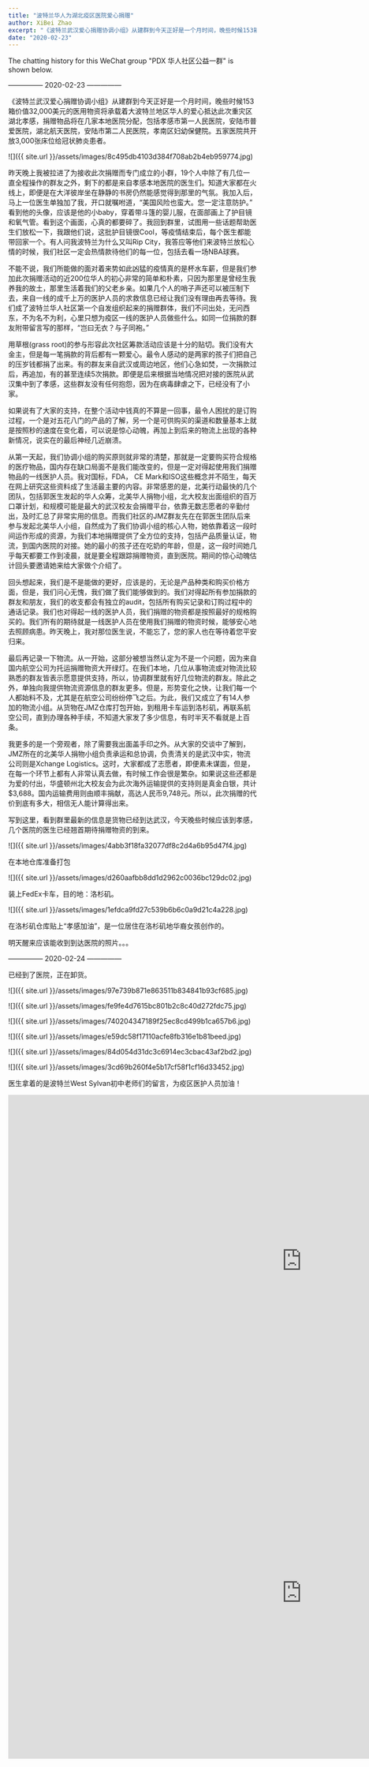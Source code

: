 ```yaml
---
title: "波特兰华人为湖北疫区医院爱心捐赠"
author: XiBei Zhao
excerpt: "《波特兰武汉爱心捐赠协调小组》从建群到今天正好是一个月时间，晚些时候153箱价值32,000美元的医用物资将承载着大波特兰地区华人的爱心抵达此次重灾区湖北孝感，捐赠物品将在几家本地医院分配，包括孝感市第一人民医院，安陆市普爱医院，湖北航天医院，安陆市第二人民医院，孝南区妇幼保健院。五家医院共开放3,000张床位给冠状肺炎患者。"
date: "2020-02-23"
---
```

The chatting history for this WeChat group "PDX 华人社区公益一群" is shown below.

—————  2020-02-23  —————


《波特兰武汉爱心捐赠协调小组》从建群到今天正好是一个月时间，晚些时候153箱价值32,000美元的医用物资将承载着大波特兰地区华人的爱心抵达此次重灾区湖北孝感，捐赠物品将在几家本地医院分配，包括孝感市第一人民医院，安陆市普爱医院，湖北航天医院，安陆市第二人民医院，孝南区妇幼保健院。五家医院共开放3,000张床位给冠状肺炎患者。

![]({{ site.url }}/assets/images/8c495db4103d384f708ab2b4eb959774.jpg)

昨天晚上我被拉进了为接收此次捐赠而专门成立的小群，19个人中除了有几位一直全程操作的群友之外，剩下的都是来自孝感本地医院的医生们。知道大家都在火线上，即便是在大洋彼岸坐在静静的书房仍然能感觉得到那里的气氛。我加入后，马上一位医生单独加了我，开口就嘱咐道，“美国风险也蛮大。您一定注意防护。” 看到他的头像，应该是他的小baby，穿着带斗篷的婴儿服，在面部画上了护目镜和氧气管。看到这个画面，心真的都要碎了。我回到群里，试图用一些话题帮助医生们放松一下，我跟他们说，这批护目镜很Cool，等疫情结束后，每个医生都能带回家一个。有人问我波特兰为什么又叫Rip City，我答应等他们来波特兰放松心情的时候，我们社区一定会热情款待他们的每一位，包括去看一场NBA球赛。

不能不说，我们所能做的面对着来势如此凶猛的疫情真的是杯水车薪，但是我们参加此次捐赠活动的近200位华人的初心非常的简单和朴素，只因为那里是曾经生我养我的故土，那里生活着我们的父老乡亲。如果几个人的哨子声还可以被压制下去，来自一线的成千上万的医护人员的求救信息已经让我们没有理由再去等待。我们成了波特兰华人社区第一个自发组织起来的捐赠群体，我们不问出处，无问西东，不为名不为利，心里只想为疫区一线的医护人员做些什么。如同一位捐款的群友附带留言写的那样，“岂曰无衣？与子同袍。”

用草根(grass root)的参与形容此次社区筹款活动应该是十分的贴切。我们没有大金主，但是每一笔捐款的背后都有一颗爱心。最令人感动的是两家的孩子们把自己的压岁钱都捐了出来。有的群友来自武汉或周边地区，他们心急如焚，一次捐款过后，再追加，有的甚至连续5次捐款。即便是后来根据当地情况把对接的医院从武汉集中到了孝感，这些群友没有任何抱怨，因为在病毒肆虐之下，已经没有了小家。

如果说有了大家的支持，在整个活动中钱真的不算是一回事，最令人困扰的是订购过程，一个是对五花八门的产品的了解，另一个是可供购买的渠道和数量基本上就是按照秒的速度在变化着，可以说是惊心动魄，再加上到后来的物流上出现的各种新情况，说实在的最后神经几近崩溃。

从第一天起，我们协调小组的购买原则就非常的清楚，那就是一定要购买符合规格的医疗物品，国内存在缺口局面不是我们能改变的，但是一定对得起使用我们捐赠物品的一线医护人员。我对国标，FDA， CE Mark和ISO这些概念并不陌生，每天在网上研究这些资料成了生活最主要的内容。非常感恩的是，北美行动最快的几个团队，包括郭医生发起的华人众筹，北美华人捐物小组，北大校友出面组织的百万口罩计划，和规模可能是最大的武汉校友会捐赠平台，依靠无数志愿者的辛勤付出，及时汇总了非常实用的信息。而我们社区的JMZ群友先在在郭医生团队后来参与发起北美华人小组，自然成为了我们协调小组的核心人物，她依靠着这一段时间运作形成的资源，为我们本地捐赠提供了全方位的支持，包括产品质量认证，物流，到国内医院的对接。她的最小的孩子还在吃奶的年龄，但是，这一段时间她几乎每天都要工作到凌晨，就是要全程跟踪捐赠物资，直到医院。期间的惊心动魄估计回头要邀请她来给大家做个介绍了。

回头想起来，我们是不是能做的更好，应该是的，无论是产品种类和购买价格方面，但是，我们问心无愧，我们做了我们能够做到的。我们对得起所有参加捐款的群友和朋友，我们的收支都会有独立的audit，包括所有购买记录和订购过程中的通话记录。我们也对得起一线的医护人员，我们捐赠的物资都是按照最好的规格购买的。我们所有的期待就是一线医护人员在使用我们捐赠的物资时候，能够安心地去照顾病患。昨天晚上，我对那位医生说，不能忘了，您的家人也在等待着您平安归来。

最后再记录一下物流。从一开始，这部分被想当然认定为不是一个问题，因为来自国内航空公司为托运捐赠物资大开绿灯。在我们本地，几位从事物流或对物流比较熟悉的群友皆表示愿意提供支持，所以，协调群里就有好几位物流的群友。除此之外，单独向我提供物流资源信息的群友更多。但是，形势变化之快，让我们每一个人都始料不及，尤其是在航空公司纷纷停飞之后。为此，我们又成立了有14人参加的物流小组。从货物在JMZ仓库打包开始，到租用卡车运到洛杉矶，再联系航空公司，直到办理各种手续，不知道大家发了多少信息，有时半天不看就是上百条。

我更多的是一个旁观者，除了需要我出面盖手印之外。从大家的交谈中了解到，JMZ所在的北美华人捐物小组负责承运和总协调，负责清关的是武汉中实，物流公司则是Xchange Logistics。这时，大家都成了志愿者，即便素未谋面，但是，在每一个环节上都有人非常认真去做，有时候工作会很是繁杂。如果说这些还都是为爱的付出，华盛顿州北大校友会为此次海外运输提供的支持则是真金白银，共计$3,688。国内运输费用则由顺丰捐献，高达人民币9,748元。所以，此次捐赠的代价到底有多大，相信无人能计算得出来。

写到这里，看到群里最新的信息是货物已经到达武汉，今天晚些时候应该到孝感，几个医院的医生已经翘首期待捐赠物资的到来。

![]({{ site.url }}/assets/images/4abb3f18fa32077df8c2d4a6b95d47f4.jpg)

在本地仓库准备打包

![]({{ site.url }}/assets/images/d260aafbb8dd1d2962c0036bc129dc02.jpg)

装上FedEx卡车，目的地：洛杉矶。

![]({{ site.url }}/assets/images/1efdca9fd27c539b6b6c0a9d21c4a228.jpg)

在洛杉矶仓库贴上“孝感加油”，是一位居住在洛杉矶地华裔女孩创作的。

明天醒来应该能收到到达医院的照片。。。

—————  2020-02-24  —————

已经到了医院，正在卸货。

![]({{ site.url }}/assets/images/97e739b871e863511b834841b93cf685.jpg)

![]({{ site.url }}/assets/images/fe9fe4d7615bc801b2c8c40d272fdc75.jpg)

![]({{ site.url }}/assets/images/740204347189f25ec8cd499b1ca657b6.jpg)

![]({{ site.url }}/assets/images/e59dc58f17110acfe8fb316e1b81beed.jpg)

![]({{ site.url }}/assets/images/84d054d31dc3c6914ec3cbac43af2bd2.jpg)

![]({{ site.url }}/assets/images/3cd69b260f4e5b17cf58f1cf16d33452.jpg)

医生拿着的是波特兰West Sylvan初中老师们的留言，为疫区医护人员加油！


<iframe width="1189" height="673" src="https://www.youtube.com/embed/Q8uRwvDbAe0" frameborder="0" allow="accelerometer; autoplay; encrypted-media; gyroscope; picture-in-picture" allowfullscreen></iframe>

<iframe width="1189" height="673" src="https://www.youtube.com/embed/X5v8STDuKP4" frameborder="0" allow="accelerometer; autoplay; encrypted-media; gyroscope; picture-in-picture" allowfullscreen></iframe>
